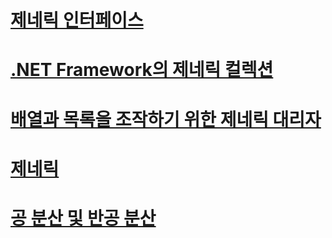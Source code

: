 # [제네릭 인터페이스](interfaces.md)
# [.NET Framework의 제네릭 컬렉션](collections.md)
# [배열과 목록을 조작하기 위한 제네릭 대리자](delegates-for-manipulating-arrays-and-lists.md)
# [제네릭](index.md)
# [공 분산 및 반공 분산](covariance-and-contravariance.md)

